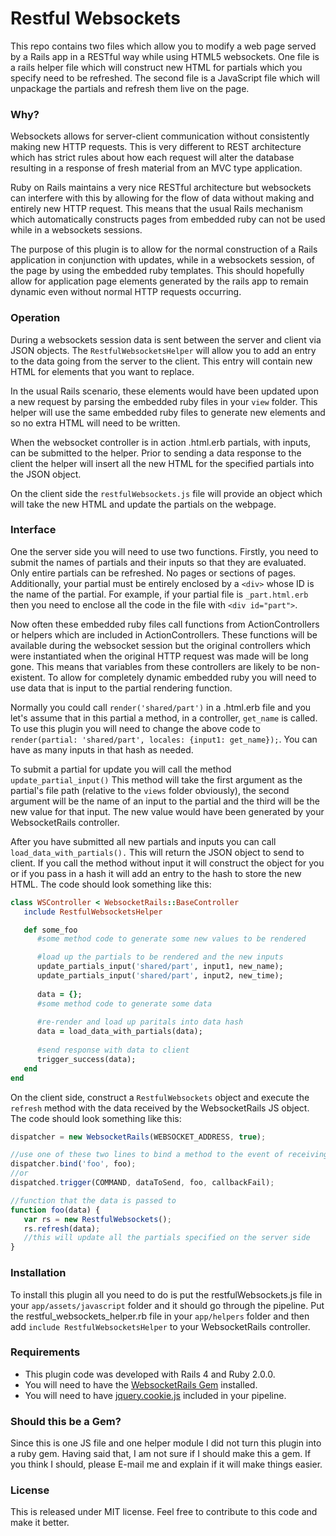 # Restful Websockets #

This repo contains two files which allow you to modify a web page 
served by a Rails app in a RESTful way while using HTML5 websockets.
One file is a rails helper file which will construct new 
HTML for partials which you specify need to be refreshed. The second 
file is a JavaScript file which will unpackage the partials and 
refresh them live on the page.

### Why? ###
Websockets allows for server-client communication without consistently 
making new HTTP requests. This is very different to REST architecture 
which has strict rules about how each request will alter the database 
resulting in a response of fresh material from an MVC type application.

Ruby on Rails maintains a very nice RESTful architecture but websockets 
can interfere with this by allowing for the flow of data without making 
and entirely new HTTP request. This means that the usual Rails mechanism 
which automatically constructs pages from embedded ruby can not be used 
while in a websockets sessions.

The purpose of this plugin is to allow for the normal construction of 
a Rails application in conjunction with updates, while in a websockets session, of the page
by using the embedded ruby templates. This should hopefully allow 
for application page elements generated by the rails app to remain dynamic 
even without normal HTTP requests occurring.

### Operation ###
During a websockets session data is sent between the server and client 
via JSON objects. The `RestfulWebsocketsHelper` will allow you to add an 
entry to the data going from the server to the client. This entry will 
contain new HTML for elements that you want to replace.

In the usual Rails scenario, these elements would have been updated upon 
a new request by parsing the embedded ruby files in your `view` folder. 
This helper will use the same embedded ruby files to generate new elements 
and so no extra HTML will need to be written.

When the websocket controller is in action .html.erb partials, with inputs, 
can be submitted to the helper. Prior to sending a data response to the 
client the helper will insert all the new HTML for the specified 
partials into the JSON object.

On the client side the `restfulWebsockets.js` file will provide an 
object which will take the new HTML and update the partials on the 
webpage. 


### Interface ###

One the server side you will need to use two functions. Firstly, you need 
to submit the names of partials and their inputs so that they are evaluated.
Only entire partials can be refreshed. No pages or sections of pages.
Additionally, your partial must be entirely enclosed by a `<div>` whose ID 
is the name of the partial. For example, if your partial file is 
`_part.html.erb` then you need to enclose all the code in the file with 
`<div id="part">`.

Now often these embedded ruby files call functions from ActionControllers or 
helpers which are included in ActionControllers. These functions will be 
available during the websocket session but the original controllers which 
were instantiated when the original HTTP request was made will be long gone. 
This means that variables from these controllers are likely to be non-existent. To 
allow for completely dynamic embedded ruby you will need to use data that is 
input to the partial rendering function.

Normally you could call `render('shared/part')` in a .html.erb file and 
you let's assume that in this partial a method, in a controller, `get_name` 
is called. To use this plugin you will need to change the above code to 
`render(partial: 'shared/part', locales: {input1: get_name});`. You can 
have as many inputs in that hash as needed.

To submit a partial for update you will call the method `update_partial_input()`
This method will take the first argument as the partial's file path (relative 
to the `views` folder obviously), the second argument will be the name of an 
input to the partial and the third will be the new value for that input. The 
new value would have been generated by your WebsocketRails controller. 

After you have submitted all new partials and inputs you can call 
`load_data_with_partials().` This will return the JSON object to send to 
client. If you call the method without input it will construct the object for 
you or if you pass in a hash it will add an entry to the hash to store the new HTML.
The code should look something like this:

```ruby
class WSController < WebsocketRails::BaseController
   include RestfulWebsocketsHelper

   def some_foo
      #some method code to generate some new values to be rendered

      #load up the partials to be rendered and the new inputs
      update_partials_input('shared/part', input1, new_name);
      update_partials_input('shared/part', input2, new_time);
      
      data = {};
      #some method code to generate some data
      
      #re-render and load up paritals into data hash
      data = load_data_with_partials(data);
      
      #send response with data to client
      trigger_success(data);
   end
end
```

On the client side, construct a `RestfulWebsockets` object and execute the 
`refresh` method with the data received by the WebsocketRails JS object. 
The code should look something like this:

```javascript
dispatcher = new WebsocketRails(WEBSOCKET_ADDRESS, true);

//use one of these two lines to bind a method to the event of receiving data
dispatcher.bind('foo', foo);
//or
dispatched.trigger(COMMAND, dataToSend, foo, callbackFail);

//function that the data is passed to
function foo(data) {
   var rs = new RestfulWebsockets();
   rs.refresh(data); 
   //this will update all the partials specified on the server side
}
```


### Installation ###

To install this plugin all you need to do is put the restfulWebsockets.js 
file in your `app/assets/javascript` folder and it should go through 
the pipeline. Put the restful_websockets_helper.rb file in your 
`app/helpers` folder and then add `include RestfulWebsocketsHelper` to 
your WebsocketRails controller.


### Requirements ###

* This plugin code was developed with Rails 4 and Ruby 2.0.0.
* You will need to have the 
  [WebsocketRails Gem](https://github.com/websocket-rails/websocket-rails) 
  installed.
* You will need to have [jquery.cookie.js](https://github.com/carhartl/jquery-cookie) 
  included in your pipeline.


### Should this be a Gem? ###
Since this is one JS file and one helper module I did not turn this plugin into a 
ruby gem. Having said that, I am not sure if I should make this a gem. If 
you think I should, please E-mail me and explain if it will make things easier.


### License ###
This is released under MIT license. Feel free to contribute to this code and make it better.

